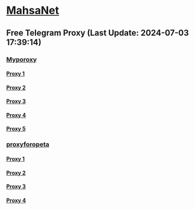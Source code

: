 
# [MahsaNet](https://t.me/mahsa_net)
## Free Telegram Proxy (Last Update: 2024-07-03 17:39:14)
### [Myporoxy](https://t.me/Myporoxy)
#### [Proxy 1](tg://proxy?server=cloudflare.com.nokia.com.co.uk.do_yo.want_to.clash_with.this.www.microsoft.com.there_is_no.place_like.localhost.www.bing.com.count_with_me.cyou.net.digikala.com.www.enamad.ir.google.com.again_to_fight.everyone.i_am.the_internet.areselanor.buzz.&port=9060&secret=iORid5lJ237IiBMGYMQMdwTQ)
#### [Proxy 2](tg://proxy?server=cloudflare.com.nokia.com.co.uk.do_yo.want_to.clash_with.this.www.microsoft.com.there_is_no.place_like.localhost.www.bing.com.count_with_me.cyou.net.digikala.com.www.enamad.ir.google.com.again_to_fight.everyone.i_am.the_internet.polandor-tok.beauty.&port=1881&secret=eeRigzNJvXrFGRMCIMJdEAPQ)
#### [Proxy 3](tg://proxy?server=cloudflare.com.nokia.com.co.uk.do_yo.want_to.clash_with.this.www.microsoft.com.there_is_no.place_like.localhost.www.bing.com.count_with_me.cyou.net.digikala.com.www.enamad.ir.google.com.again_to_fight.everyone.i_am.the_internet.kaboybaz.motorcycles.&port=6550&secret=eeRigzNJvXrFGRMCIMJdEAPQ)
#### [Proxy 4](tg://proxy?server=cloudflare.com.nokia.com.co.uk.do_yo.want_to.clash_with.this.www.microsoft.com.there_is_no.place_like.localhost.www.bing.com.count_with_me.cyou.net.digikala.com.www.enamad.ir.google.com.again_to_fight.everyone.i_am.the_internet.polandor-tok.beauty.&port=1881&secret=eeRigzNJvXrFGRMCIMJdEAPQ)
#### [Proxy 5](tg://proxy?server=cloudflare.com.nokia.com.co.uk.do_yo.want_to.clash_with.this.www.microsoft.com.there_is_no.place_like.localhost.www.bing.com.count_with_me.cyou.net.digikala.com.www.enamad.ir.google.com.again_to_fight.everyone.i_am.the_internet.polandor-tok.beauty.&port=1881&secret=eeRigzNJvXrFGRMCIMJdEAPQ)
### [proxyforopeta](https://t.me/proxyforopeta)
#### [Proxy 1](tg://proxy?server=H4-T44-6500.haftomi-shishi0.co.uk.yxsjhxttjhkrs-dkcr.co.uk.zxsjhxrrjhkrs-pkcj.co.uk.kprjhxrrjhkrs-pkcj.co.uk.clsjhxrrjhkrs-pkcj.co.uk.rglhxrrjhkrs-pgcj.co.uk.gdhjagh-geyeyj.us.&port=7443&secret=FgMBAgABAAH8AwOG4kw63QBQ)
#### [Proxy 2](tg://proxy?server=pagani.hezarsh-mashal0.co.uk.clsjhxrrjhkrs-pkcj.co.uk.rglhxrrjhkrs-pgcj.co.uk.tlshxrrjhkrs-pgcj.co.uk.tplhxrrjhkrs-sscj.co.uk.vulhxrrjhkrs-sscj.co.uk.&port=7443&secret=FgMBAgABAAH8AwOG4kw63QBQ)
#### [Proxy 3](tg://proxy?server=INYEBAR-KOTAHBIA-nokia.com-BMW.IR-kmc.com-cloudflare.com.romjsjfh-uioen.co.uk.&port=7443&secret=FgMBAgABAAH8AwOG4kw63QBQ)
#### [Proxy 4](tg://proxy?server=49.13.112.168&port=000000000000000000000000000000000000000000000000000000000000000000000000000003443&secret=eeRighJJvXrFGRMCIMJdGQ)

    